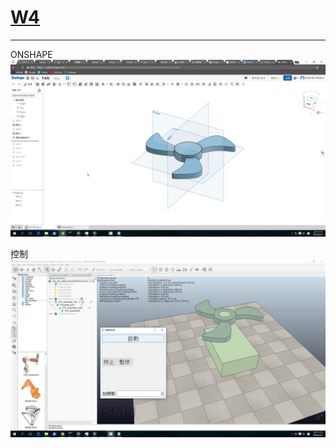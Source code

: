# [W4](https://github.com/mdecourse/cd2018/issues/18)

---

ONSHAPE![](https://github.com/cow2166/9989/blob/master/chrome_2018-03-21_11-13-38.png?raw=true)

控制![](https://github.com/cow2166/9989/blob/master/2018-03-21_11-15-12.png?raw=true)
